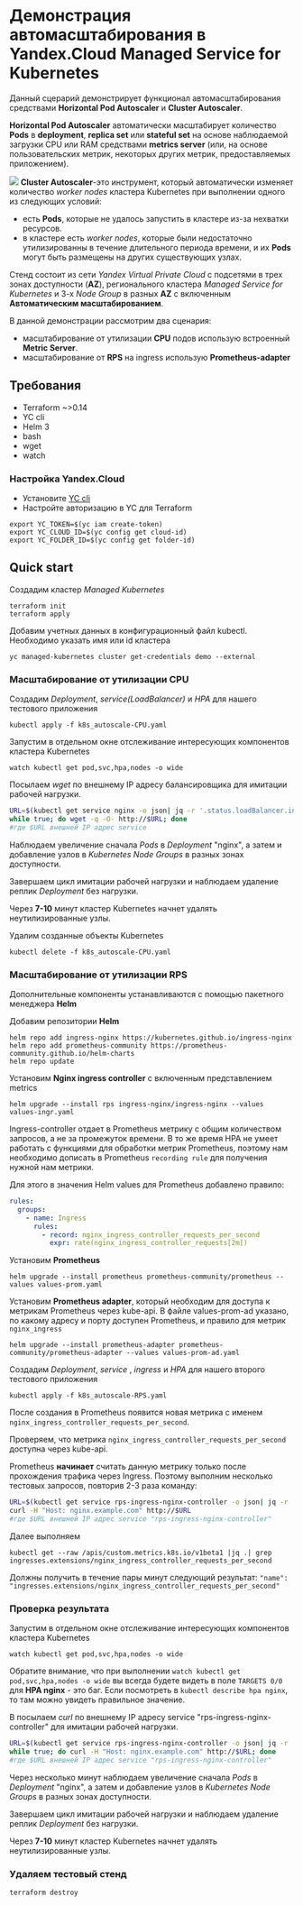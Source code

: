 # Демонстрация автомасштабирования в Yandex.Cloud Managed Service for Kubernetes
Данный сцерарий демонстрирует функционал автомасштабирования средствами **Horizontal Pod Autoscaler** и **Cluster Autoscaler**. 

**Horizontal Pod Autoscaler** автоматически масштабирует количество **Pods** в **deployment**, **replica set** или **stateful set** на основе наблюдаемой загрузки CPU или RAM средствами  **metrics server**
(или, на основе пользовательских метрик, некоторых других метрик, предоставляемых приложением).

![](https://d33wubrfki0l68.cloudfront.net/4fe1ef7265a93f5f564bd3fbb0269ebd10b73b4e/1775d/images/docs/horizontal-pod-autoscaler.svg)
**Cluster Autoscaler**-это инструмент, который автоматически изменяет количество *worker nodes* кластера Kubernetes при выполнении одного из следующих условий:

- есть **Pods**, которые не удалось запустить в кластере из-за нехватки ресурсов.
- в кластере есть *worker nodes*, которые были недостаточно утилизированны в течение длительного периода времени, и их **Pods** могут быть размещены на других существующих узлах.


Стенд состоит из сети *Yandex Virtual Private Cloud* с  подсетями в трех зонах доступности (**AZ**), регионального кластера *Managed Service for Kubernetes* и  3-х *Node Group* в разных **AZ** c включенным **Автоматическим масштабированием**.

В данной демонстрации рассмотрим два сценария:
- масштабирование от утилизации **CPU** подов использую встроенный **Metric Server**.
- масштабирование от **RPS** на ingress использую **Prometheus-adapter**

## Требования
- Terraform ~>0.14
- YC cli
- Helm 3
- bash
- wget 
- watch

### Настройка Yandex.Cloud

- Установите [YC cli](https://cloud.yandex.com/docs/cli/quickstart)
- Настройте авторизацию в YC для Terraform
```
export YC_TOKEN=$(yc iam create-token)
export YC_CLOUD_ID=$(yc config get cloud-id)
export YC_FOLDER_ID=$(yc config get folder-id)
``` 
## Quick start

Создадим кластер *Managed Kubernetes*

```
terraform init
terraform apply
```
Добавим учетных данных в конфигурационный файл kubectl. Необходимо указать имя или id кластера

```
yc managed-kubernetes cluster get-credentials demo --external
```
### Масштабирование от утилизации **CPU**

Создадим *Deployment*, *service(LoadBalanсer)* и *HPA* для нашего тестового приложения

```
kubectl apply -f k8s_autoscale-CPU.yaml
```

Запустим в отдельном окне отслеживание интересующих компонентов кластера Kubernetes

```
watch kubectl get pod,svc,hpa,nodes -o wide
```
Посылаем *wget* по внешнему IP адресу балансировщика для имитации рабочей нагрузки.

```bash
URL=$(kubectl get service nginx -o json| jq -r '.status.loadBalancer.ingress[0].ip')
while true; do wget -q -O- http://$URL; done     
#где $URL внешней IP адрес service
```
Наблюдаем увеличение сначала *Pods* в *Deployment* "nginx", а затем и добавление узлов в *Kubernetes Node Groups* в разных зонах доступности.

Завершаем цикл имитации рабочей нагрузки и наблюдаем удаление реплик *Deployment* без нагрузки.

Через **7-10** минут кластер Kubernetes начнет удалять неутилизированные узлы.

Удалим созданные объекты Kubernetes

```
kubectl delete -f k8s_autoscale-CPU.yaml

```

### Масштабирование от утилизации **RPS**

Дополнительные компоненты устанавливаются с помощью пакетного менеджера **Helm**

Добавим репозитории **Helm**

```
helm repo add ingress-nginx https://kubernetes.github.io/ingress-nginx
helm repo add prometheus-community https://prometheus-community.github.io/helm-charts
helm repo update
```
Установим **Nginx ingress controller** с включенным представлением metrics

```
helm upgrade --install rps ingress-nginx/ingress-nginx --values values-ingr.yaml
```
Ingress-controller отдает в Prometheus метрику с общим количеством запросов, а не за промежуток времени. В то же время HPA не умеет работать с функциями для обработки метрик Prometheus, поэтому нам необходимо дописать в Prometheus `recording rule` для получения нужной нам метрики.

Для этого в значения Helm values для Prometheus добавлено правило:

```yaml
rules:
  groups:
    - name: Ingress
      rules:
        - record: nginx_ingress_controller_requests_per_second
          expr: rate(nginx_ingress_controller_requests[2m])
```
Установим **Prometheus** 

```
helm upgrade --install prometheus prometheus-community/prometheus --values values-prom.yaml
```
Установим **Prometheus adapter**, который необходим для доступа к метрикам Prometheus через kube-api. В файле values-prom-ad указано, по какому адресу и порту доступен Prometheus, и правило для метрик `nginx_ingress`
```
helm upgrade --install prometheus-adapter prometheus-community/prometheus-adapter --values values-prom-ad.yaml
```
Создадим *Deployment*, *service* , *ingress* и *HPA* для нашего второго тестового приложения

```
kubectl apply -f k8s_autoscale-RPS.yaml
```

После создания в Prometheus появится новая метрика с именем `nginx_ingress_controller_requests_per_second`.

Проверяем, что метрика `nginx_ingress_controller_requests_per_second` доступна через kube-api.

Prometheus **начинает** считать данную метрику только после прохождения трафика через Ingress. Поэтому выполним несколько тестовых запросов, повторив 2-3 раза команду:

```bash
URL=$(kubectl get service rps-ingress-nginx-controller -o json| jq -r '.status.loadBalancer.ingress[0].ip')
curl -H "Host: nginx.example.com" http://$URL
#где $URL внешней IP адрес service "rps-ingress-nginx-controller"
```
Далее выполняем
```
kubectl get --raw /apis/custom.metrics.k8s.io/v1beta1 |jq .| grep ingresses.extensions/nginx_ingress_controller_requests_per_second        

```
Должны получить в течение пары минут следующий результат: `"name": "ingresses.extensions/nginx_ingress_controller_requests_per_second"`

### Проверка результата

Запустим в отдельном окне отслеживание интересующих компонентов кластера Kubernetes

```
watch kubectl get pod,svc,hpa,nodes -o wide
```
Обратите внимание, что при выполнении `watch kubectl get pod,svc,hpa,nodes -o wide` вы всегда будете видеть в поле `TARGETS 0/0` для **HPA nginx** - это баг. Если посмотреть в `kubectl describe hpa nginx`, то там можно увидеть правильное значение.

В посылаем *curl* по внешнему IP адресу service "rps-ingress-nginx-controller" для имитации рабочей нагрузки.

```bash
URL=$(kubectl get service rps-ingress-nginx-controller -o json| jq -r '.status.loadBalancer.ingress[0].ip')
while true; do curl -H "Host: nginx.example.com" http://$URL; done
#где $URL внешней IP адрес service "rps-ingress-nginx-controller"
```


Через несколько минут наблюдаем увеличение сначала *Pods* в *Deployment* "nginx", а затем и добавление узлов в *Kubernetes Node Groups* в разных зонах доступности.

Завершаем цикл имитации рабочей нагрузки и наблюдаем удаление реплик *Deployment* без нагрузки.

Через **7-10** минут кластер Kubernetes начнет удалять неутилизированные узлы.

### Удаляем тестовый стенд
```
terraform destroy
```
